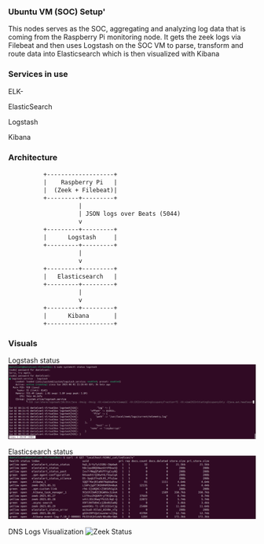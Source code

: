 ### Ubuntu VM (SOC) Setup'

This nodes serves as the SOC, aggregating and analyzing log data that is coming from the Raspberry Pi monitoring node. It gets the zeek logs via Filebeat and then uses Logstash on the SOC VM to parse, transform and route data into Elasticsearch which is then visualized with Kibana

### Services in use
ELK-

ElasticSearch

Logstash 

Kibana

### Architecture 
              +-------------------+
              |    Raspberry Pi   |
              |  (Zeek + Filebeat)|
              +---------+---------+
                        |
                        | JSON logs over Beats (5044)
                        v
              +---------+---------+
              |      Logstash     |
              +---------+---------+
                        |
                        v
              +---------+---------+
              |   Elasticsearch   |
              +---------+---------+
                        |
                        v
              +---------+---------+
              |      Kibana       |
              +-------------------+

### Visuals 
Logstash status
![Logstash status](https://raw.githubusercontent.com/Daniel1Cani/hybrid-network-defense-lab/screenshots/logstash_status.png)

Elasticsearch status
![Zeek Status](https://raw.githubusercontent.com/Daniel1Cani/hybrid-network-defense-lab/screenshots/elasticsearch_status.png)

DNS Logs Visualization
![Zeek Status](https://raw.githubusercontent.com/Daniel1Cani/hybrid-network-defense-lab/screenshots/DNS_requests/png)
